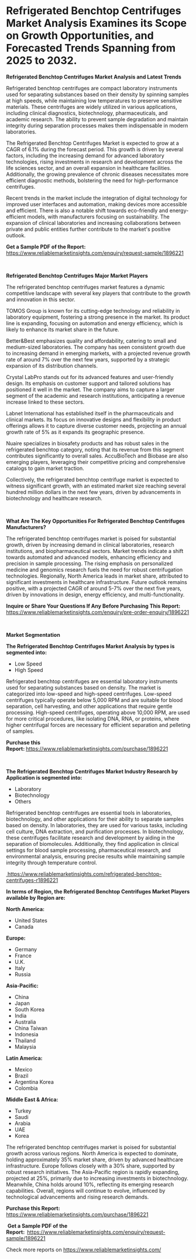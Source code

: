 <p><h1>Refrigerated Benchtop Centrifuges Market Analysis Examines its Scope on Growth Opportunities, and Forecasted Trends Spanning from 2025 to 2032.</h1></p><p><strong>Refrigerated Benchtop Centrifuges Market Analysis and Latest Trends</strong></p>
<p><p>Refrigerated benchtop centrifuges are compact laboratory instruments used for separating substances based on their density by spinning samples at high speeds, while maintaining low temperatures to preserve sensitive materials. These centrifuges are widely utilized in various applications, including clinical diagnostics, biotechnology, pharmaceuticals, and academic research. The ability to prevent sample degradation and maintain integrity during separation processes makes them indispensable in modern laboratories.</p><p>The Refrigerated Benchtop Centrifuges Market is expected to grow at a CAGR of 6.1% during the forecast period. This growth is driven by several factors, including the increasing demand for advanced laboratory technologies, rising investments in research and development across the life sciences sector, and an overall expansion in healthcare facilities. Additionally, the growing prevalence of chronic diseases necessitates more efficient diagnostic methods, bolstering the need for high-performance centrifuges.</p><p>Recent trends in the market include the integration of digital technology for improved user interfaces and automation, making devices more accessible and efficient. There is also a notable shift towards eco-friendly and energy-efficient models, with manufacturers focusing on sustainability. The expansion of clinical laboratories and increasing collaborations between private and public entities further contribute to the market's positive outlook.</p></p>
<p><strong>Get a Sample PDF of the Report:&nbsp;</strong> <a href="https://www.reliablemarketinsights.com/enquiry/request-sample/1896221?utm_campaign=3520&utm_medium=2&utm_source=Github&utm_content=ia&utm_term=28032025&utm_id=refrigerated-benchtop-centrifuges">https://www.reliablemarketinsights.com/enquiry/request-sample/1896221</a></p>
<p>&nbsp;</p>
<p><strong>Refrigerated Benchtop Centrifuges Major Market Players</strong></p>
<p><p>The refrigerated benchtop centrifuges market features a dynamic competitive landscape with several key players that contribute to the growth and innovation in this sector.</p><p>TOMOS Group is known for its cutting-edge technology and reliability in laboratory equipment, fostering a strong presence in the market. Its product line is expanding, focusing on automation and energy efficiency, which is likely to enhance its market share in the future.</p><p>Better&Best emphasizes quality and affordability, catering to small and medium-sized laboratories. The company has seen consistent growth due to increasing demand in emerging markets, with a projected revenue growth rate of around 7% over the next few years, supported by a strategic expansion of its distribution channels.</p><p>Crystal LabPro stands out for its advanced features and user-friendly design. Its emphasis on customer support and tailored solutions has positioned it well in the market. The company aims to capture a larger segment of the academic and research institutions, anticipating a revenue increase linked to these sectors.</p><p>Labnet International has established itself in the pharmaceuticals and clinical markets. Its focus on innovative designs and flexibility in product offerings allows it to capture diverse customer needs, projecting an annual growth rate of 5% as it expands its geographic presence.</p><p>Nuaire specializes in biosafety products and has robust sales in the refrigerated benchtop category, noting that its revenue from this segment contributes significantly to overall sales. AccuBioTech and Biobase are also emerging players, leveraging their competitive pricing and comprehensive catalogs to gain market traction.</p><p>Collectively, the refrigerated benchtop centrifuge market is expected to witness significant growth, with an estimated market size reaching several hundred million dollars in the next few years, driven by advancements in biotechnology and healthcare research.</p></p>
<p>&nbsp;</p>
<p><strong>What Are The Key Opportunities For Refrigerated Benchtop Centrifuges Manufacturers?</strong></p>
<p><p>The refrigerated benchtop centrifuges market is poised for substantial growth, driven by increasing demand in clinical laboratories, research institutions, and biopharmaceutical sectors. Market trends indicate a shift towards automated and advanced models, enhancing efficiency and precision in sample processing. The rising emphasis on personalized medicine and genomics research fuels the need for robust centrifugation technologies. Regionally, North America leads in market share, attributed to significant investments in healthcare infrastructure. Future outlook remains positive, with a projected CAGR of around 5-7% over the next five years, driven by innovations in design, energy efficiency, and multi-functionality.</p></p>
<p><strong>Inquire or Share Your Questions If Any Before Purchasing This Report:</strong> <a href="https://www.reliablemarketinsights.com/enquiry/pre-order-enquiry/1896221?utm_campaign=3520&utm_medium=2&utm_source=Github&utm_content=ia&utm_term=28032025&utm_id=refrigerated-benchtop-centrifuges">https://www.reliablemarketinsights.com/enquiry/pre-order-enquiry/1896221</a></p>
<p>&nbsp;</p>
<p><strong>Market Segmentation</strong></p>
<p><strong>The Refrigerated Benchtop Centrifuges Market Analysis by types is segmented into:</strong></p>
<p><ul><li>Low Speed</li><li>High Speed</li></ul></p>
<p><p>Refrigerated benchtop centrifuges are essential laboratory instruments used for separating substances based on density. The market is categorized into low-speed and high-speed centrifuges. Low-speed centrifuges typically operate below 5,000 RPM and are suitable for blood separation, cell harvesting, and other applications that require gentle processing. High-speed centrifuges, operating above 10,000 RPM, are used for more critical procedures, like isolating DNA, RNA, or proteins, where higher centrifugal forces are necessary for efficient separation and pelleting of samples.</p></p>
<p><strong>Purchase this Report:&nbsp;</strong><a href="https://www.reliablemarketinsights.com/purchase/1896221?utm_campaign=3520&utm_medium=2&utm_source=Github&utm_content=ia&utm_term=28032025&utm_id=refrigerated-benchtop-centrifuges">https://www.reliablemarketinsights.com/purchase/1896221</a></p>
<p>&nbsp;</p>
<p><strong>The Refrigerated Benchtop Centrifuges Market Industry Research by Application is segmented into:</strong></p>
<p><ul><li>Laboratory</li><li>Biotechnology</li><li>Others</li></ul></p>
<p><p>Refrigerated benchtop centrifuges are essential tools in laboratories, biotechnology, and other applications for their ability to separate samples based on density. In laboratories, they are used for various tasks, including cell culture, DNA extraction, and purification processes. In biotechnology, these centrifuges facilitate research and development by aiding in the separation of biomolecules. Additionally, they find application in clinical settings for blood sample processing, pharmaceutical research, and environmental analysis, ensuring precise results while maintaining sample integrity through temperature control.</p></p>
<p><a href="https://www.reliablemarketinsights.com/refrigerated-benchtop-centrifuges-r1896221?utm_campaign=3520&utm_medium=2&utm_source=Github&utm_content=ia&utm_term=28032025&utm_id=refrigerated-benchtop-centrifuges">&nbsp;https://www.reliablemarketinsights.com/refrigerated-benchtop-centrifuges-r1896221</a></p>
<p><strong>In terms of Region, the Refrigerated Benchtop Centrifuges Market Players available by Region are:</strong></p>
<p>
    <p> <strong> North America: </strong>
        <ul>
            <li>United States</li>
            <li>Canada</li>
        </ul>
        </p> 
    <p> <strong> Europe: </strong>
        <ul>
            <li>Germany</li>
            <li>France</li>
            <li>U.K.</li>
            <li>Italy</li>
            <li>Russia</li>
        </ul>
        </p> 
    <p> <strong> Asia-Pacific: </strong>
        <ul>
            <li>China</li>
            <li>Japan</li>
            <li>South Korea</li>
            <li>India</li>
            <li>Australia</li>
            <li>China Taiwan</li>
            <li>Indonesia</li>
            <li>Thailand</li>
            <li>Malaysia</li>
        </ul>
        </p> 
    <p> <strong> Latin America: </strong>
        <ul>
            <li>Mexico</li>
            <li>Brazil</li>
            <li>Argentina Korea</li>
            <li>Colombia</li>
        </ul>
        </p> 
    <p> <strong> Middle East & Africa: </strong>
        <ul>
            <li>Turkey</li>
            <li>Saudi</li>
            <li>Arabia</li>
            <li>UAE</li>
            <li>Korea</li>
        </ul>
    </p>
    </p>
<p><p>The refrigerated benchtop centrifuges market is poised for substantial growth across various regions. North America is expected to dominate, holding approximately 35% market share, driven by advanced healthcare infrastructure. Europe follows closely with a 30% share, supported by robust research initiatives. The Asia-Pacific region is rapidly expanding, projected at 25%, primarily due to increasing investments in biotechnology. Meanwhile, China holds around 10%, reflecting its emerging research capabilities. Overall, regions will continue to evolve, influenced by technological advancements and rising research demands.</p></p>
<p><strong>Purchase this Report: </strong><a href="https://www.reliablemarketinsights.com/purchase/1896221?utm_campaign=3520&utm_medium=2&utm_source=Github&utm_content=ia&utm_term=28032025&utm_id=refrigerated-benchtop-centrifuges">https://www.reliablemarketinsights.com/purchase/1896221</a></p>
<p>&nbsp;<strong>Get a Sample PDF of the Report:&nbsp;&nbsp;</strong><a href="https://www.reliablemarketinsights.com/enquiry/request-sample/1896221?utm_campaign=3520&utm_medium=2&utm_source=Github&utm_content=ia&utm_term=28032025&utm_id=refrigerated-benchtop-centrifuges">https://www.reliablemarketinsights.com/enquiry/request-sample/1896221</a></p>
<p><strong></strong></p>
<p>Check more reports on <a href="https://www.reliablemarketinsights.com/?utm_campaign=3520&utm_medium=2&utm_source=Github&utm_content=ia&utm_term=28032025&utm_id=refrigerated-benchtop-centrifuges">https://www.reliablemarketinsights.com/</a></p>
